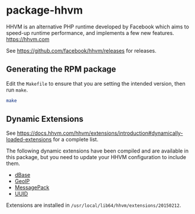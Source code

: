 # package-hhvm

HHVM is an alternative PHP runtime developed by Facebook which aims to speed-up runtime performance, and implements a few new features. <https://hhvm.com>

See <https://github.com/facebook/hhvm/releases> for releases.

## Generating the RPM package

Edit the `Makefile` to ensure that you are setting the intended version, then run `make`.

```bash
make
```

## Dynamic Extensions

See <https://docs.hhvm.com/hhvm/extensions/introduction#dynamically-loaded-extensions> for a complete list.

The following dynamic extensions have been compiled and are available in this package, but you need to update your HHVM configuration to include them.

* [dBase](https://github.com/skyfms/hhvm-ext_dbase)
* [GeoIP](https://github.com/vipsoft/hhvm-ext-geoip)
* [MessagePack](https://github.com/reeze/msgpack-hhvm)
* [UUID](https://github.com/vipsoft/hhvm-ext-uuid)

Extensions are installed in `/usr/local/lib64/hhvm/extensions/20150212`.
